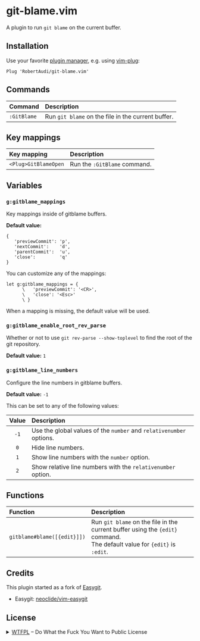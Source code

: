 git-blame.vim
=============

A plugin to run `git blame` on the current buffer.

Installation
------------

Use your favorite [plugin manager][plugin-managers], e.g. using [vim-plug][]:

```vim
Plug 'RobertAudi/git-blame.vim'
```

[plugin-managers]: https://github.com/mhinz/vim-galore#managing-plugins
[vim-plug]: https://github.com/junegunn/vim-plug

Commands
--------

| Command     | Description                                        |
|:------------|:---------------------------------------------------|
| `:GitBlame` | Run `git blame` on the file in the current buffer. |

Key mappings
------------

| Key mapping          | Description                  |
|:---------------------|:-----------------------------|
| `<Plug>GitBlameOpen` | Run the `:GitBlame` command. |

Variables
---------

### `g:gitblame_mappings`

Key mappings inside of gitblame buffers.

**Default value:**

```
{
   'previewCommit': 'p',
   'nextCommit':    'd',
   'parentCommit':  'u',
   'close':         'q'
}
```

You can customize any of the mappings:

```vim
let g:gitblame_mappings = {
      \   'previewCommit': '<CR>',
      \   'close': '<Esc>'
      \ }
```

When a mapping is missing, the default value will be used.

### `g:gitblame_enable_root_rev_parse`

Whether or not to use `git rev-parse --show-toplevel` to find the root of the git repository.

**Default value:** `1`

### `g:gitblame_line_numbers`

Configure the line numbers in gitblame buffers.

**Default value:** `-1`

This can be set to any of the following values:

|   Value   | Description                                                         |
|:---------:|:--------------------------------------------------------------------|
|   `-1`    | Use the global values of the `number` and `relativenumber` options. |
|    `0`    | Hide line numbers.                                                  |
|    `1`    | Show line numbers with the `number` option.                         |
|    `2`    | Show relative line numbers with the `relativenumber` option.        |

Functions
---------

| Function                    | Description                  |
|:----------------------------|:-----------------------------|
| `gitblame#blame([{edit}]])` | Run `git blame` on the file in the current buffer using the `{edit}` command.<br>The default value for `{edit}` is `:edit`. |

Credits
-------

This plugin started as a fork of [Easygit][vim-easygit].

- Easygit: [neoclide/vim-easygit][vim-easygit]

[vim-easygit]: https://github.com/neoclide/vim-easygit

License
-------

<details>
  <summary>
    <a href="http://www.wtfpl.net/" rel="nofollow">WTFPL</a> – Do What the Fuck You Want to Public License
  </summary>
  <br>

```text
            DO WHAT THE FUCK YOU WANT TO PUBLIC LICENSE
                    Version 2, December 2004

 Copyright (C) 2004 Sam Hocevar <sam@hocevar.net>

 Everyone is permitted to copy and distribute verbatim or modified
 copies of this license document, and changing it is allowed as long
 as the name is changed.

            DO WHAT THE FUCK YOU WANT TO PUBLIC LICENSE
   TERMS AND CONDITIONS FOR COPYING, DISTRIBUTION AND MODIFICATION

  0. You just DO WHAT THE FUCK YOU WANT TO.
```

</details>
